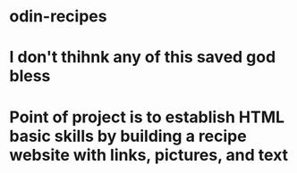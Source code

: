 # odin-recipes
# I don't thihnk any of this saved god bless
# Point of project is to establish HTML basic skills by building a recipe website with links, pictures, and text